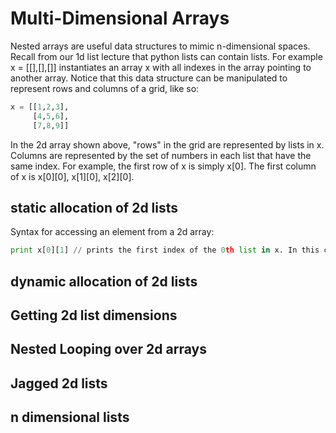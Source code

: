 # Multi-Dimensional Arrays

Nested arrays are useful data structures to mimic n-dimensional spaces. Recall from our 1d list lecture that python lists can contain lists.
For example x = [[],[],[]] instantiates an array x with all indexes in the array pointing to another array. Notice that this data structure
can be manipulated to represent rows and columns of a grid, like so:

```python
x = [[1,2,3],
     [4,5,6],
     [7,8,9]]
```

In the 2d array shown above, "rows" in the grid are represented by lists in x. Columns are represented by the set of numbers in each
list that have the same index. For example, the first row of x is simply x[0]. The first column of x is x[0][0], x[1][0], x[2][0].

## static allocation of 2d lists
Syntax for accessing an element from a 2d array:
```python
print x[0][1] // prints the first index of the 0th list in x. In this case, prints the integer 2.
```
## dynamic allocation of 2d lists
## Getting 2d list dimensions
## Nested Looping over 2d arrays
## Jagged 2d lists
## n dimensional lists
